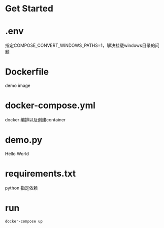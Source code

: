 # Get Started

# .env

指定COMPOSE_CONVERT_WINDOWS_PATHS=1，解决挂载windows目录的问题

# Dockerfile

demo image

# docker-compose.yml

docker 编排以及创建container

# demo.py

Hello World

# requirements.txt

python 指定依赖

# run

```bash
docker-compose up
```
